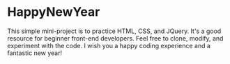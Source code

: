 ﻿# HappyNewYear

 This simple mini-project is to practice HTML, CSS, and JQuery. It's a good resource for beginner front-end developers.
 Feel free to clone, modify, and experiment with the code. I wish you a happy coding experience and a fantastic new year!

 

